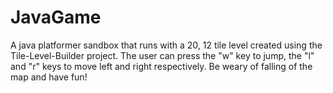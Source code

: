# JavaGame
A java platformer sandbox that runs with a 20, 12 tile level created using the Tile-Level-Builder project. The user can press the "w" key to jump, the "l" and 
"r" keys to move left and right respectively. Be weary of falling of the map and have fun!
